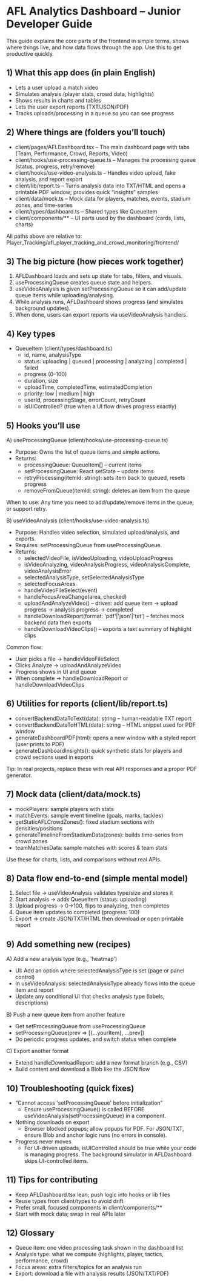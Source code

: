 # AFL Analytics Dashboard – Junior Developer Guide

This guide explains the core parts of the frontend in simple terms, shows where things live, and how data flows through the app. Use this to get productive quickly.

## 1) What this app does (in plain English)
- Lets a user upload a match video
- Simulates analysis (player stats, crowd data, highlights)
- Shows results in charts and tables
- Lets the user export reports (TXT/JSON/PDF)
- Tracks uploads/processing in a queue so you can see progress

## 2) Where things are (folders you’ll touch)
- client/pages/AFLDashboard.tsx – The main dashboard page with tabs (Team, Performance, Crowd, Reports, Video)
- client/hooks/use-processing-queue.ts – Manages the processing queue (status, progress, retry/remove)
- client/hooks/use-video-analysis.ts – Handles video upload, fake analysis, and report export
- client/lib/report.ts – Turns analysis data into TXT/HTML and opens a printable PDF window; provides quick “insights” samples
- client/data/mock.ts – Mock data for players, matches, events, stadium zones, and time-series
- client/types/dashboard.ts – Shared types like QueueItem
- client/components/** – UI parts used by the dashboard (cards, lists, charts)

All paths above are relative to: Player_Tracking/afl_player_tracking_and_crowd_monitoring/frontend/

## 3) The big picture (how pieces work together)
1. AFLDashboard loads and sets up state for tabs, filters, and visuals.
2. useProcessingQueue creates queue state and helpers.
3. useVideoAnalysis is given setProcessingQueue so it can add/update queue items while uploading/analysing.
4. While analysis runs, AFLDashboard shows progress (and simulates background updates).
5. When done, users can export reports via useVideoAnalysis handlers.

## 4) Key types
- QueueItem (client/types/dashboard.ts)
  - id, name, analysisType
  - status: uploading | queued | processing | analyzing | completed | failed
  - progress (0–100)
  - duration, size
  - uploadTime, completedTime, estimatedCompletion
  - priority: low | medium | high
  - userId, processingStage, errorCount, retryCount
  - isUIControlled? (true when a UI flow drives progress exactly)

## 5) Hooks you’ll use

A) useProcessingQueue (client/hooks/use-processing-queue.ts)
- Purpose: Owns the list of queue items and simple actions.
- Returns:
  - processingQueue: QueueItem[] – current items
  - setProcessingQueue: React setState – update items
  - retryProcessing(itemId: string): sets item back to queued, resets progress
  - removeFromQueue(itemId: string): deletes an item from the queue

When to use: Any time you need to add/update/remove items in the queue, or support retry.

B) useVideoAnalysis (client/hooks/use-video-analysis.ts)
- Purpose: Handles video selection, simulated upload/analysis, and exports.
- Requires: setProcessingQueue from useProcessingQueue.
- Returns:
  - selectedVideoFile, isVideoUploading, videoUploadProgress
  - isVideoAnalyzing, videoAnalysisProgress, videoAnalysisComplete, videoAnalysisError
  - selectedAnalysisType, setSelectedAnalysisType
  - selectedFocusAreas
  - handleVideoFileSelect(event)
  - handleFocusAreaChange(area, checked)
  - uploadAndAnalyzeVideo() – drives: add queue item → upload progress → analysis progress → completed
  - handleDownloadReport(format: 'pdf'|'json'|'txt') – fetches mock backend data then exports
  - handleDownloadVideoClips() – exports a text summary of highlight clips

Common flow:
- User picks a file → handleVideoFileSelect
- Clicks Analyze → uploadAndAnalyzeVideo
- Progress shows in UI and queue
- When complete → handleDownloadReport or handleDownloadVideoClips

## 6) Utilities for reports (client/lib/report.ts)
- convertBackendDataToText(data): string – human-readable TXT report
- convertBackendDataToHTML(data): string – HTML snippet used for PDF window
- generateDashboardPDF(html): opens a new window with a styled report (user prints to PDF)
- generateDashboardInsights(): quick synthetic stats for players and crowd sections used in exports

Tip: In real projects, replace these with real API responses and a proper PDF generator.

## 7) Mock data (client/data/mock.ts)
- mockPlayers: sample players with stats
- matchEvents: sample event timeline (goals, marks, tackles)
- getStaticAFLCrowdZones(): fixed stadium sections with densities/positions
- generateTimelineFromStadiumData(zones): builds time-series from crowd zones
- teamMatchesData: sample matches with scores & team stats

Use these for charts, lists, and comparisons without real APIs.

## 8) Data flow end-to-end (simple mental model)
1) Select file → useVideoAnalysis validates type/size and stores it
2) Start analysis → adds QueueItem (status: uploading)
3) Upload progress → 0→100, flips to analyzing, then completes
4) Queue item updates to completed (progress: 100)
5) Export → create JSON/TXT/HTML then download or open printable report

## 9) Add something new (recipes)
A) Add a new analysis type (e.g., 'heatmap')
- UI: Add an option where selectedAnalysisType is set (page or panel control)
- In useVideoAnalysis: selectedAnalysisType already flows into the queue item and report
- Update any conditional UI that checks analysis type (labels, descriptions)

B) Push a new queue item from another feature
- Get setProcessingQueue from useProcessingQueue
- setProcessingQueue(prev => [{...yourItem}, ...prev])
- Do periodic progress updates, and switch status when complete

C) Export another format
- Extend handleDownloadReport: add a new format branch (e.g., CSV)
- Build content and download a Blob like the JSON flow

## 10) Troubleshooting (quick fixes)
- “Cannot access 'setProcessingQueue' before initialization”
  - Ensure useProcessingQueue() is called BEFORE useVideoAnalysis(setProcessingQueue) in a component.
- Nothing downloads on export
  - Browser blocked popups; allow popups for PDF. For JSON/TXT, ensure Blob and anchor logic runs (no errors in console).
- Progress never moves
  - For UI-driven uploads, isUIControlled should be true while your code is managing progress. The background simulator in AFLDashboard skips UI-controlled items.

## 11) Tips for contributing
- Keep AFLDashboard.tsx lean; push logic into hooks or lib files
- Reuse types from client/types to avoid drift
- Prefer small, focused components in client/components/**
- Start with mock data; swap in real APIs later

## 12) Glossary
- Queue item: one video processing task shown in the dashboard list
- Analysis type: what we compute (highlights, player, tactics, performance, crowd)
- Focus areas: extra filters/topics for an analysis run
- Export: download a file with analysis results (JSON/TXT/PDF)
